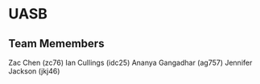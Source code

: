 # UASB

## Team Memembers
Zac Chen (zc76)
Ian Cullings (idc25)
Ananya Gangadhar (ag757)
Jennifer Jackson (jkj46)
